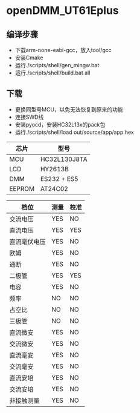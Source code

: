 # openDMM_UT61Eplus

## 编译步骤
- 下载arm-none-eabi-gcc，放入tool/gcc
- 安装Cmake
- 运行./scripts/shell/gen_mingw.bat
- 运行./scripts/shell/build.bat all

## 下载
- 更换同型号MCU，以免无法恢复到原来的功能
- 连接SWD线
- 安装pyocd，安装HC32L13x的pack包
- 运行./scripts/shell/load out/source/app/app.hex

|芯片   |型号|
|---    |--- |
|MCU    |HC32L130J8TA|
|LCD    |HY2613B|
|DMM    |ES232 + ES5|
|EEPROM |AT24C02|

|档位   |测量 | 校准|
|---    |--- |--- |
|交流电压       |YES  |NO  |
|直流电压       |YES  |YES  |
|直流毫伏电压    |YES  |NO  |
|欧姆           |YES  |NO  |
|通断           |YES  |NO  |
|二极管         |YES  |YES  |
|电容           |YES  |NO  |
|频率           |NO  |NO  |
|占空比         |NO  |NO  |
|三极管         |NO  |NO  |
|直流微安       |YES  |NO  |
|交流微安       |YES  |NO  |
|直流毫安       |YES  |NO  |
|交流毫安       |YES  |NO  |
|直流安培       |YES  |NO  |
|交流安培       |YES  |NO  |
|非接触测量     |YES  |NO  |
